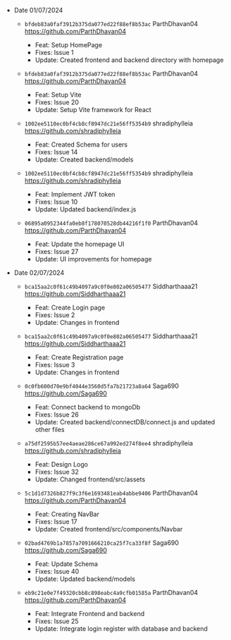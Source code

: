 - Date 01/07/2024
  - `bfdeb83a0faf3912b375da077ed22f88ef8b53ac` ParthDhavan04
    https://github.com/ParthDhavan04

    - Feat: Setup HomePage
    - Fixes: Issue 1 
    - Update: Created frontend and backend directory with homepage

  - `bfdeb83a0faf3912b375da077ed22f88ef8b53ac` ParthDhavan04
    https://github.com/ParthDhavan04

    - Feat: Setup Vite
    - Fixes: Issue 20 
    - Update: Setup Vite framework for React

  - `1002ee5110ec0bf4cb8cf8947dc21e56ff5354b9` shradiphylleia
    https://github.com/shradiphylleia

    - Feat: Created Schema for users
    - Fixes: Issue 14 
    - Update: Created backend/models

  - `1002ee5110ec0bf4cb8cf8947dc21e56ff5354b9` shradiphylleia
    https://github.com/shradiphylleia

    - Feat: Implement JWT token
    - Fixes: Issue 10 
    - Update: Updated backend/index.js 

  - `06895a0952344fa0eb8f178070528db44216f1f0` ParthDhavan04
    https://github.com/ParthDhavan04

    - Feat: Update the homepage UI
    - Fixes: Issue 27 
    - Update: UI improvements for homepage

- Date 02/07/2024
  - `bca15aa2c0f61c49b4097a9c0f0e802a06505477` Siddharthaaa21
    https://github.com/Siddharthaaa21

    - Feat: Create Login page 
    - Fixes: Issue 2 
    - Update: Changes in frontend

  - `bca15aa2c0f61c49b4097a9c0f0e802a06505477` Siddharthaaa21
    https://github.com/Siddharthaaa21

    - Feat: Create Registration page
    - Fixes: Issue 3 
    - Update: Changes in frontend

  - `0c0fb600d70e9bf4044e3560d5fa7b21723a8a64` Saga690
    https://github.com/Saga690

    - Feat: Connect backend to mongoDb
    - Fixes: Issue 26 
    - Update: Created backend/connectDB/connect.js and updated other files

  - `a75df2595b57ee4aeae286ce67a992ed274f8ee4` shradiphylleia
    https://github.com/shradiphylleia

    - Feat: Design Logo
    - Fixes: Issue 32 
    - Update: Changed frontend/src/assets

  - `5c1d1d7326b827f9c3f6e1693481eab4abbe9406` ParthDhavan04
    https://github.com/ParthDhavan04

    - Feat: Creating NavBar
    - Fixes: Issue 17 
    - Update: Created frontend/src/components/Navbar

  - `02bad4769b1a7857a7091666210ca25f7ca33f8f` Saga690
    https://github.com/Saga690

    - Feat: Update Schema
    - Fixes: Issue 40 
    - Update: Updated backend/models

  - `eb9c21e0e7f49320cbb8c898eabc4a9cfb01585a` ParthDhavan04
    https://github.com/ParthDhavan04

    - Feat: Integrate Frontend and backend
    - Fixes: Issue 25 
    - Update: Integrate login register with database and backend